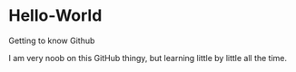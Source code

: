# Hello-World
Getting to know Github

I am very noob on this GitHub thingy, but learning little by little all the time.
